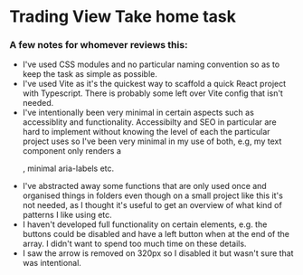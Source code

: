 # Trading View Take home task

### A few notes for whomever reviews this:

- I've used CSS modules and no particular naming convention so as to keep the task as simple as possible.
- I've used Vite as it's the quickest way to scaffold a quick React project with Typescript. There is probably some left over Vite config that isn't needed.
- I've intentionally been very minimal in certain aspects such as accessiblity and functionality. Accessibilty and SEO in particular are hard to implement without knowing the level of each the particular project uses so I've been very minimal in my use of both, e.g, my text component only renders a <p>, minimal aria-labels etc.
- I've abstracted away some functions that are only used once and organised things in folders even though on a small project like this it's not needed, as I thought it's useful to get an overview of what kind of patterns I like using etc.
- I haven't developed full functionality on certain elements, e.g. the buttons could be disabled and have a left button when at the end of the array. I didn't want to spend too much time on these details.
- I saw the arrow is removed on 320px so I disabled it but wasn't sure that was intentional.
